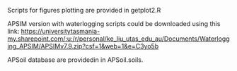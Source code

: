 Scripts for figures plotting are provided in getplot2.R

APSIM version with waterlogging scripts could be downloaded using this link: https://universitytasmania-my.sharepoint.com/:u:/r/personal/ke_liu_utas_edu_au/Documents/Waterlogging_APSIM/APSIMv7.9.zip?csf=1&web=1&e=C3yo5b

APSoil database are providedin in APSoil.soils.
